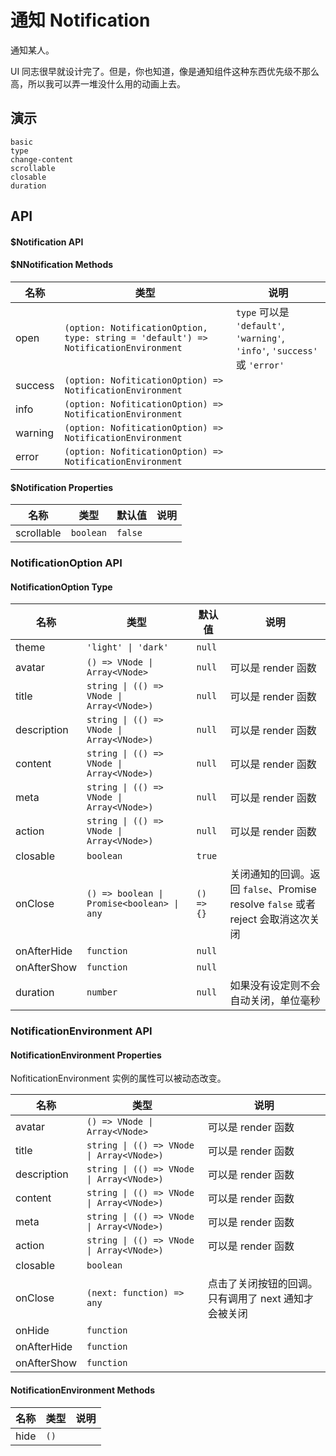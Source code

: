# 通知 Notification
通知某人。

UI 同志很早就设计完了。但是，你也知道，像是通知组件这种东西优先级不那么高，所以我可以弄一堆没什么用的动画上去。
## 演示
```demo
basic
type
change-content
scrollable
closable
duration
```
## API
#### $Notification API
#### $NNotification Methods
|名称|类型|说明|
|-|-|-|
|open|`(option: NotificationOption, type: string = 'default') => NotificationEnvironment`|`type` 可以是 `'default'`, `'warning'`, `'info'`, `'success'` 或 `'error'`|
|success|`(option: NofiticationOption) => NotificationEnvironment`||
|info|`(option: NofiticationOption) => NotificationEnvironment`||
|warning|`(option: NofiticationOption) => NotificationEnvironment`||
|error|`(option: NofiticationOption) => NotificationEnvironment`||

#### $Notification Properties

|名称|类型|默认值|说明|
|-|-|-|-|
|scrollable|`boolean`|`false`||

### NotificationOption API
#### NotificationOption Type

|名称|类型|默认值|说明|
|-|-|-|-|
|theme|`'light' \| 'dark'`|`null`||
|avatar|`() => VNode \| Array<VNode>`|`null`|可以是 render 函数|
|title|`string \| (() => VNode \| Array<VNode>)`|`null`|可以是 render 函数|
|description|`string \| (() => VNode \| Array<VNode>)`|`null`|可以是 render 函数|
|content|`string \| (() => VNode \| Array<VNode>)`|`null`|可以是 render 函数|
|meta|`string \| (() => VNode \| Array<VNode>)`|`null`|可以是 render 函数|
|action|`string \| (() => VNode \| Array<VNode>)`|`null`|可以是 render 函数|
|closable|`boolean`|`true`||
|onClose|`() => boolean \| Promise<boolean> \| any`|`() => {}`|关闭通知的回调。返回 `false`、Promise resolve `false` 或者 reject 会取消这次关闭|
|onAfterHide|`function`|`null`||
|onAfterShow|`function`|`null`||
|duration|`number`|`null`|如果没有设定则不会自动关闭，单位毫秒|

### NotificationEnvironment API
#### NotificationEnvironment Properties
NofiticationEnvironment 实例的属性可以被动态改变。

|名称|类型|说明|
|-|-|-|
|avatar|`() => VNode \| Array<VNode>`|可以是 render 函数|
|title|`string \| (() => VNode \| Array<VNode>)`|可以是 render 函数|
|description|`string \| (() => VNode \| Array<VNode>)`|可以是 render 函数|
|content|`string \| (() => VNode \| Array<VNode>)`|可以是 render 函数|
|meta|`string \| (() => VNode \| Array<VNode>)`|可以是 render 函数|
|action|`string \| (() => VNode \| Array<VNode>)`|可以是 render 函数|
|closable|`boolean`||
|onClose|`(next: function) => any`|点击了关闭按钮的回调。只有调用了 next 通知才会被关闭|
|onHide|`function`||
|onAfterHide|`function`||
|onAfterShow|`function`||

#### NotificationEnvironment Methods
|名称|类型|说明|
|-|-|-|
|hide|`()`||